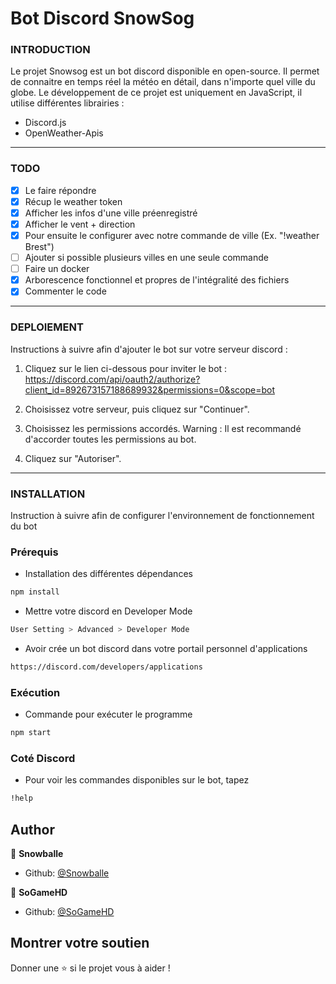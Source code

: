 ﻿# Bot Discord SnowSog

### INTRODUCTION

Le projet Snowsog est un bot discord disponible en open-source. Il permet de connaitre en temps réel la météo en détail, dans n'importe quel ville du globe.
Le développement de ce projet est uniquement en JavaScript, il utilise différentes librairies :
* Discord.js
* OpenWeather-Apis
<hr>

### TODO

- [x] Le faire répondre
- [x] Récup le weather token
- [X] Afficher les infos d'une ville préenregistré
- [X] Afficher le vent + direction
- [X] Pour ensuite le configurer avec notre commande de ville (Ex. "!weather Brest")
- [ ] Ajouter si possible plusieurs villes en une seule commande
- [ ] Faire un docker
- [X] Arborescence fonctionnel et propres de l'intégralité des fichiers
- [X] Commenter le code
<hr>

### DEPLOIEMENT

Instructions à suivre afin d'ajouter le bot sur votre serveur discord :

1. Cliquez sur le lien ci-dessous pour inviter le bot : https://discord.com/api/oauth2/authorize?client_id=892673157188689932&permissions=0&scope=bot

2. Choisissez votre serveur, puis cliquez sur "Continuer".

3. Choisissez les permissions accordés. <stong>Warning</strong> : Il est recommandé d'accorder toutes les permissions au bot.
  
4. Cliquez sur "Autoriser".

<hr>

### INSTALLATION

Instruction à suivre afin de configurer l'environnement de fonctionnement du bot

### Prérequis

* Installation des différentes dépendances
```bash
npm install
```
* Mettre votre discord en Developer Mode 
```bash
User Setting > Advanced > Developer Mode
```
* Avoir crée un bot discord dans votre portail personnel d'applications 
```bash
https://discord.com/developers/applications
```

### Exécution

* Commande pour exécuter le programme

```bash
npm start
```

### Coté Discord

* Pour voir les commandes disponibles sur le bot, tapez
```bash
!help
```
## Author

👤 **Snowballe**

* Github: [@Snowballe](https://github.com/snowballe)

👤 **SoGameHD**

* Github: [@SoGameHD](https://github.com/sogamehd)

## Montrer votre soutien

Donner une ⭐️ si le projet vous à aider !
